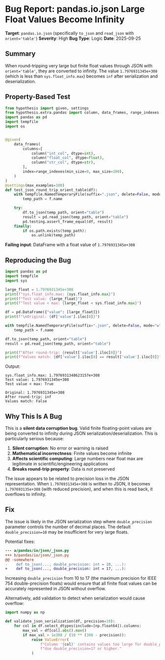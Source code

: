 # Bug Report: pandas.io.json Large Float Values Become Infinity

**Target**: `pandas.io.json` (specifically `to_json` and `read_json` with `orient='table'`)
**Severity**: High
**Bug Type**: Logic
**Date**: 2025-09-25

## Summary

When round-tripping very large but finite float values through JSON with `orient='table'`, they are converted to infinity. The value `1.7976931345e+308` (which is less than `sys.float_info.max`) becomes `inf` after serialization and deserialization.

## Property-Based Test

```python
from hypothesis import given, settings
from hypothesis.extra.pandas import column, data_frames, range_indexes
import pandas as pd
import tempfile
import os


@given(
    data_frames(
        columns=[
            column("int_col", dtype=int),
            column("float_col", dtype=float),
            column("str_col", dtype=str),
        ],
        index=range_indexes(min_size=0, max_size=100),
    )
)
@settings(max_examples=100)
def test_json_round_trip_orient_table(df):
    with tempfile.NamedTemporaryFile(suffix=".json", delete=False, mode="w") as f:
        temp_path = f.name

    try:
        df.to_json(temp_path, orient="table")
        result = pd.read_json(temp_path, orient="table")
        pd.testing.assert_frame_equal(df, result)
    finally:
        if os.path.exists(temp_path):
            os.unlink(temp_path)
```

**Failing input**: DataFrame with a float value of `1.7976931345e+308`

## Reproducing the Bug

```python
import pandas as pd
import tempfile
import sys

large_float = 1.7976931345e+308
print(f"sys.float_info.max: {sys.float_info.max}")
print(f"Test value: {large_float}")
print(f"Test value < max: {large_float < sys.float_info.max}")

df = pd.DataFrame({"value": [large_float]})
print(f"\nOriginal: {df['value'].iloc[0]}")

with tempfile.NamedTemporaryFile(suffix=".json", delete=False, mode="w") as f:
    temp_path = f.name

df.to_json(temp_path, orient="table")
result = pd.read_json(temp_path, orient="table")

print(f"After round-trip: {result['value'].iloc[0]}")
print(f"Values match: {df['value'].iloc[0] == result['value'].iloc[0]}")
```

Output:
```
sys.float_info.max: 1.7976931348623157e+308
Test value: 1.7976931345e+308
Test value < max: True

Original: 1.7976931345e+308
After round-trip: inf
Values match: False
```

## Why This Is A Bug

This is a **silent data corruption bug**. Valid finite floating-point values are being converted to infinity during JSON serialization/deserialization. This is particularly serious because:

1. **Silent corruption**: No error or warning is raised
2. **Mathematical incorrectness**: Finite values become infinite
3. **Affects scientific computing**: Large numbers near float max are legitimate in scientific/engineering applications
4. **Breaks round-trip property**: Data is not preserved

The issue appears to be related to precision loss in the JSON representation. When `1.7976931345e+308` is written to JSON, it becomes `1.797693135e+308` (with reduced precision), and when this is read back, it overflows to infinity.

## Fix

The issue is likely in the JSON serialization step where `double_precision` parameter controls the number of decimal places. The default `double_precision=10` may be insufficient for very large floats.

Potential fixes:

```diff
--- a/pandas/io/json/_json.py
+++ b/pandas/io/json/_json.py
@@ -somewhere
-    def to_json(..., double_precision: int = 10, ...):
+    def to_json(..., double_precision: int = 17, ...):
```

Increasing `double_precision` from 10 to 17 (the maximum precision for IEEE 754 double-precision floats) would ensure that all finite float values can be accurately represented in JSON without overflow.

Alternatively, add validation to detect when serialization would cause overflow:

```python
import numpy as np

def validate_json_serialization(df, precision=10):
    for col in df.select_dtypes(include=[np.float64]).columns:
        max_val = df[col].abs().max()
        if max_val > 1e308 / (10 ** (308 - precision)):
            raise ValueError(
                f"Column '{col}' contains values too large for double_precision={precision}. "
                f"Use double_precision=17 or higher."
            )
```